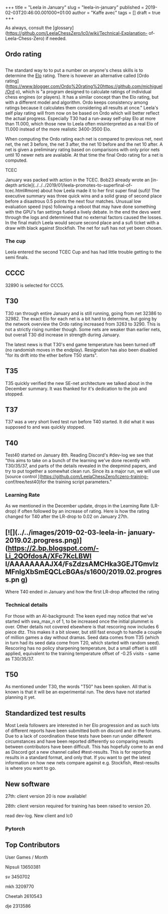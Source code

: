 +++
title = "Leela in January"
slug = "leela-in-january"
published = 2019-02-03T20:46:00.001000+01:00
author = "Kaffe avec"
tags = []
draft = true
+++

As always, consult the
[glossary](https://github.com/LeelaChessZero/lc0/wiki/Technical-Explanation-
of-Leela-Chess-Zero) if needed.

## Ordo rating

##

The standard way to to put a number on anyone's chess skills is to determine
the [Elo](https://en.wikipedia.org/wiki/Elo_rating_system) rating. There is
however an alternative called [Ordo
rating](https://www.blogger.com/Ordo%20rating%20https://github.com/michiguel/Ord
o),
which is "a program designed to calculate ratings of individual chess engines
(or players). It has a similar concept than the Elo rating, but with a
different model and algorithm. Ordo keeps consistency among ratings because it
calculates them considering all results at once." Leela's self play rating
will from now on be based on Ordo which will better reflect the actual
progress. Especially T30 had a run-away self-play Elo at more than 11.000,
which those new to Leela often misinterpreted as a real Elo of 11.000 instead
of the more realistic 3400-3500 Elo.

When computing the Ordo rating each net is compared to previous net, next net,
the net 3 before, the net 3 after, the net 10 before and the net 10 after. A
net is given a preliminary rating based on comparisons with only prior nets
until 10 newer nets are available. At that time the final Ordo rating for a
net is computed.

TCEC

January was packed with action in the TCEC. Bob23 already wrote an [in-depth
article](../../../2019/01/leela-promotes-to-superfinal-of-
tcec.html#more) about how Leela made it to her first super final (sufi)! The
executive summary was three quick wins and a solid grasp of second place
before a disastrous 0.5 points the next four matches. Unusual low evaluation
speed (nps) following a reboot that may have done something with the GPU's fan
settings fueled a lively debate. In the end the devs went through the logs and
determined that no external factors caused the losses. In the final match
Leela would secure second place and a sufi ticket with a draw with black
against Stockfish. The net for sufi has not yet been chosen.

### The cup

Leela entered the second TCEC Cup and has had little trouble getting to the
semi finals.

## CCCC

32890 is selected for CCC5.

## T30

T30 ran through entire January and is still running, going from net 32386 to
32982. The exact Elo for each net is a bit hard to determine, but going by the
network overview the Ordo rating increased from 3263 to 3290. This is not a
strictly rising number though. Some nets are weaker than earlier nets, but
overall T30 did increase in strength during January.

The latest news is that T30's end game temperature has been turned off (no
randomish moves in the endplay). Resignation has also been disabled "for its
drift into the ether before T50 starts".

## T35

T35 quickly verified the new SE-net architecture we talked about in the
December summary. It was thanked for it's dedication to the job and stopped.

## T37

T37 was a very short lived test run before T40 started. It did what it was
supposed to and was quickly stopped.

## T40

Test40 started on January 8th. Reading Discord's #dev-log we see that "this
aims to take on a bunch of the learning we've done recently with T30/35/37,
and parts of the details revealed in the deepmind papers, and try to put
together a somewhat clean run. Since its a major run, we will use [source
control ](https://github.com/LeelaChessZero/lczero-training-
conf/tree/test40)for the training script parameters."

### Learning Rate

As we mentioned in the December update, drops in the Learning Rate (LR-drop)
if often followed by an increase of rating. Here is how the rating changed for
T40 after the LR-drop to 0.02 on January 27th.

[![](../../images/2019-02-03-leela-in-
january-2019.02.progress.png)](https://2.bp.blogspot.com/-Li_2QOfdosA/XFc7KcLBWI
I/AAAAAAAAJX4/FsZdzsAMCHka3GEJTGmvIzMFnlgXbSmEQCLcBGAs/s1600/2019.02.progress.pn
g)  
---  
Where T40 ended in January and how the first LR-drop affected the rating

### Technical details

For those with an AI-background: The keen eyed may notice that we've started
with swa_max_n of 1, to be increased once the initial plummet is over. Other
details not covered elsewhere is that rescoring now includes 6 piece dtz. This
makes it a bit slower, but still fast enough to handle a couple of million
games a day without dramas. Seed data comes from T35 (which in turn had its
seed data come from T20, which started with random seed). Rescoring has no
policy sharpening temperature, but a small offset is still applied, equivalent
to the training temperature offset of -0.25 visits - same as T30/35/37.

## T50

As mentioned under T30, the words "T50" has been spoken. All that is known is
that it will be an experimental run. The devs have not started planning it
yet.

## Standardized test results

Most Leela followers are interested in her Elo progression and as such lots of
different reports have been submitted both on discord and in the forums. Due
to a lack of coordination these tests have been run under different
circumstances and have been reported differently so comparing results between
contributors have been difficult. This has hopefully come to an end as Discord
got a new channel called #test-results. This is for reporting results in a
standard format, and only that. If you want to get the latest information on
how new nets compare against e.g. Stockfish, #test-results is where you want
to go.

## New software

27th: client version 20 is now available!

28th:  client version required for training has been raised to version 20.

read dev-log. New client and lc0

### Pytorch

## Top Contributors

User Games / Month

Nipsuli 13650381

sv 3450702

mkh 3209770

Cheetah 2610543

dje 2313586
